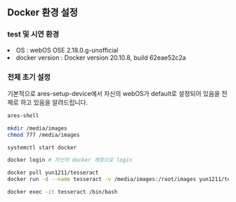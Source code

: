 ## Docker 환경 설정
### test 및 시연 환경
<li>OS : webOS OSE 2.18.0.g-unofficial</li>
<li>docker version : Docker version 20.10.8, build 62eae52c2a</li>

### 전체 초기 설정
기본적으로 ares-setup-device에서 자신의 webOS가 default로 설정되어 있음을 전제로 하고 있음을 알려드립니다.

```bash
ares-shell

mkdir /media/images
chmod 777 /media/images

systemctl start docker

docker login # 자신의 docker 계정으로 login

docker pull yun1211/tesseract
docker run -d --name tesseract -v /media/images:/root/images yun1211/tesseract sleep infinity

docker exec -it tesseract /bin/bash
```
